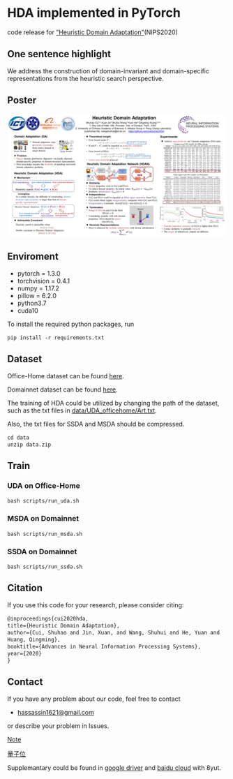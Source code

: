# HDA implemented in PyTorch
code release for ["Heuristic Domain Adaptation"](https://arxiv.org/abs/2011.14540)(NIPS2020)
## One sentence highlight
We address the construction of domain-invariant and domain-specific representations from the heuristic search perspective.
## Poster

<div>
<img src="./doc/poster.jpg" width="800">
<div>

  
## Enviroment
- pytorch = 1.3.0
- torchvision = 0.4.1
- numpy = 1.17.2
- pillow = 6.2.0
- python3.7
- cuda10

To install the required python packages, run

```
pip install -r requirements.txt
```

## Dataset

Office-Home dataset can be found [here](http://hemanthdv.org/OfficeHome-Dataset/).

Domainnet dataset can be found [here](http://ai.bu.edu/M3SDA/).

The training of HDA could be utilized by changing the path of the dataset, such as the txt files in [data/UDA_officehome/Art.txt](./data/UDA_officehome/Art.txt).

Also, the txt files for SSDA and MSDA should be compressed.

```
cd data
unzip data.zip
```

## Train
### UDA on Office-Home
```
bash scripts/run_uda.sh
```

### MSDA on Domainnet
```
bash scripts/run_msda.sh
```

### SSDA on Domainnet
```
bash scripts/run_ssda.sh
```

## Citation
If you use this code for your research, please consider citing:
```
@inproceedings{cui2020hda,
title={Heuristic Domain Adaptation},
author={Cui, Shuhao and Jin, Xuan, and Wang, Shuhui and He, Yuan and Huang, Qingming},
booktitle={Advances in Neural Information Processing Systems},
year={2020}
}
```

## Contact                                                                                                                                                                       
If you have any problem about our code, feel free to contact
- hassassin1621@gmail.com

or describe your problem in Issues.

[Note](https://zhuanlan.zhihu.com/p/318547208)

[量子位](https://zhuanlan.zhihu.com/p/309479647)

Supplemantary could be found in [google driver](https://drive.google.com/file/d/17qfbwqsT2YsJDObyq0lHH8EHqt2T62CE/view?usp=sharing) and [baidu cloud](https://pan.baidu.com/s/1bQ-Z_LQFA7xokon7C_-NeA) with 8yut.
